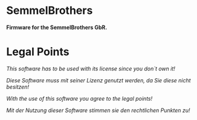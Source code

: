 # SemmelBrothers
**Firmware for the SemmelBrothers GbR.**


# Legal Points
*This software has to be used with its license since you don`t own it!*

*Diese Software muss mit seiner Lizenz genutzt werden, da Sie diese nicht besitzen!*

*With the use of this software you agree to the legal points!*

*Mit der Nutzung dieser Software stimmen sie den rechtlichen Punkten zu!*
